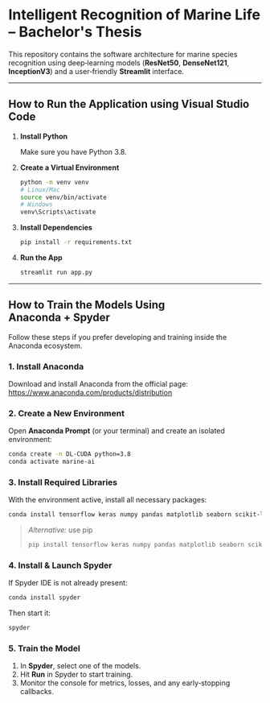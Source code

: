 # Intelligent Recognition of Marine Life – Bachelor's Thesis

This repository contains the software architecture for marine species recognition using deep‑learning models (**ResNet50**, **DenseNet121**, **InceptionV3**) and a user‑friendly **Streamlit** interface.

---

## How to Run the Application using Visual Studio Code

1. **Install Python**

   Make sure you have Python 3.8.

2. **Create a Virtual Environment**

   ```bash
   python -m venv venv
   # Linux/Mac
   source venv/bin/activate
   # Windows
   venv\Scripts\activate
   ```

3. **Install Dependencies**

   ```bash
   pip install -r requirements.txt
   ```

4. **Run the App**

   ```bash
   streamlit run app.py
   ```

---

## How to Train the Models Using Anaconda + Spyder

Follow these steps if you prefer developing and training inside the Anaconda ecosystem.

### 1. Install Anaconda

Download and install Anaconda from the official page:  
<https://www.anaconda.com/products/distribution>

### 2. Create a New Environment

Open **Anaconda Prompt** (or your terminal) and create an isolated environment:

```bash
conda create -n DL-CUDA python=3.8
conda activate marine-ai
```

### 3. Install Required Libraries

With the environment active, install all necessary packages:

```bash
conda install tensorflow keras numpy pandas matplotlib seaborn scikit-learn opencv
```

> *Alternative:* use pip  
> ```bash
> pip install tensorflow keras numpy pandas matplotlib seaborn scikit-learn opencv-python
> ```

### 4. Install & Launch Spyder

If Spyder IDE is not already present:

```bash
conda install spyder
```

Then start it:

```bash
spyder
```

### 5. Train the Model

1. In **Spyder**, select one of the models.  
2. Hit **Run** in Spyder to start training.  
3. Monitor the console for metrics, losses, and any early‑stopping callbacks.

